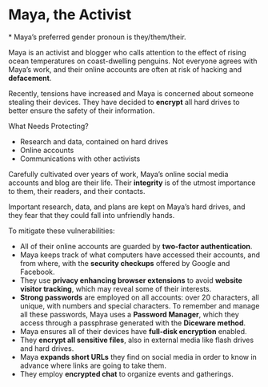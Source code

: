 # Maya, the Activist
\* Maya’s preferred gender pronoun is they/them/their.

Maya is an activist and blogger who calls attention to the effect of rising ocean temperatures on coast-dwelling penguins. Not
everyone agrees with Maya’s work, and their online accounts are often at risk of hacking and **defacement**.

Recently, tensions have increased and Maya is concerned about someone stealing their devices. They have decided to **encrypt** all hard drives to better ensure the safety of their information.

What Needs Protecting?
- Research and data, contained on hard drives
- Online accounts
- Communications with other activists

Carefully cultivated over years of work, Maya’s online social media accounts and blog are their life. Their **integrity** is of the utmost importance to them, their readers, and their contacts.

Important research, data, and plans are kept on Maya’s hard drives, and they fear that they could fall into unfriendly hands. 

To mitigate these vulnerabilities:
- All of their online accounts are guarded by **two-factor authentication**.
- Maya keeps track of what computers have accessed their accounts, and from where, with the **security checkups** offered by Google and Facebook.
- They use **privacy enhancing browser extensions** to avoid **website visitor tracking**, which may reveal some of their interests.
- **Strong passwords** are employed on all accounts: over 20 characters, all unique, with numbers and special characters. To remember and manage all these passwords, Maya uses a **Password Manager**, which they access through a passphrase generated with the **Diceware method**.
- Maya ensures all of their devices have **full-disk encryption** enabled.
- They **encrypt all sensitive files**, also in external media like flash drives and hard drives.
- Maya **expands short URLs** they find on social media in order to know in advance where links are going to take them.
- They employ **encrypted chat** to organize events and gatherings.
